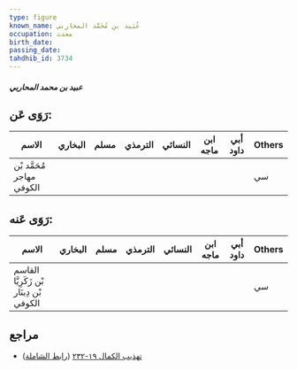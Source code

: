 ```yaml
---
type: figure
known_name: عُبَيد بن مُحَمَّد المحاربي
occupation: محدث
birth_date:
passing_date:
tahdhib_id: 3734
---
```

##### عبيد بن محمد المحاربي

## رَوَى عَن:
| الاسم                     | البخاري | مسلم | الترمذي | النسائي | ابن ماجه | أبي داود | Others |
| ------------------------- | ------- | ---- | ------- | ------- | -------- | -------- | ------ |
| مُحَمَّد بْن مهاجر الكوفي |         |      |         |         |          |          | سي     |
## رَوَى عَنه:
| الاسم                                    | البخاري | مسلم | الترمذي | النسائي | ابن ماجه | أبي داود | Others |
| ---------------------------------------- | ------- | ---- | ------- | ------- | -------- | -------- | ------ |
| القاسم بْن زَكَرِيَّا بْن دِينَار الكوفي |         |      |         |         |          |          | سي     |
## مراجع
- [تهذيب الكمال ١٩-٢٣٢](obsidian://open?vault=Tahdhib-al-Kamal&file=Figures/٣٧٣٤-عبيد%20بن%20محمد%20المحاربي) ([رابط الشاملة](https://shamela.ws/book/3722/9806))